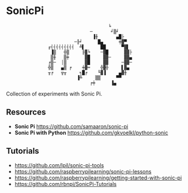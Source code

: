 # SonicPi


                                           ╘
                                    ─       ╛▒╛
                                     ▐╫       ▄█├
                              ─╟╛      █▄      ╪▓▀
                    ╓┤┤┤┤┤┤┤┤┤  ╩▌      ██      ▀▓▌
                     ▐▒   ╬▒     ╟▓╘    ─▓█      ▓▓├
                     ▒╫   ▒╪      ▓█     ▓▓─     ▓▓▄
                    ╒▒─  │▒       ▓█     ▓▓     ─▓▓─
                    ╬▒   ▄▒ ╒    ╪▓═    ╬▓╬     ▌▓▄
                    ╥╒   ╦╥     ╕█╒    ╙▓▐     ▄▓╫
                               ▐╩     ▒▒      ▀▀
                                    ╒╪      ▐▄

Collection of experiments with Sonic Pi.

## Resources

* __Sonic Pi__ https://github.com/samaaron/sonic-pi
* __Sonic Pi with Python__ https://github.com/gkvoelkl/python-sonic

## Tutorials

* https://github.com/lpil/sonic-pi-tools
* https://github.com/raspberrypilearning/sonic-pi-lessons
* https://github.com/raspberrypilearning/getting-started-with-sonic-pi
* https://github.com/rbnpi/SonicPi-Tutorials
